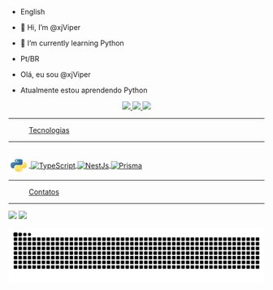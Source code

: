 - English
- 👋 Hi, I’m @xjViper
- 🌱 I’m currently learning Python

- Pt/BR
- Olá, eu sou @xjViper
- Atualmente estou aprendendo Python

<div style="display: inline_block" align="center">
  <a href="https://github.com/xjViper">
  <img height="140em" src="https://github-readme-stats.vercel.app/api?username=xjViper&theme=tokyonight&show_icons=true&hide_border=false&count_private=true"/>
  <img height="140em" src="https://github-readme-streak-stats.herokuapp.com/?user=xjViper&theme=tokyonight&hide_border=false"/>
  <img height="140em" src="https://github-readme-stats.vercel.app/api/top-langs/?username=xjViper&theme=tokyonight&show_icons=true&hide_border=false&layout=compact"/>
</div>
    
---

<dl>
  <dd>Tecnologias</dd>
</dl>

  ---
  
<div style="display: inline_block"><br>
  <img align="center" alt="Python" height="30" width="40" src="https://raw.githubusercontent.com/devicons/devicon/master/icons/python/python-original.svg">
  <img align="center" alt="TypeScript" height="30" width="40" src="https://skills.thijs.gg/icons?i=ts&theme=dark">
  <img align="center" alt="NestJs" height="30" width="40" src="https://skills.thijs.gg/icons?i=nestjs&theme=dark">
  <img align="center" alt="Prisma" height="30" width="40" src="https://skills.thijs.gg/icons?i=prisma&theme=dark">
</div>

  ---
  
  <dl>
    <dd>Contatos</dd>
  </dl>
  
  ---
  
 <div> 
  <a href = "mailto:jvperfeito@gmail.com"><img src="https://img.shields.io/badge/Gmail-D14836?style=for-the-badge&logo=gmail&logoColor=white" target="_blank"></a>
  <a href="https://www.linkedin.com/in/joão-vitor-perfeito-rocha-65ab02182/" target="_blank"><img src="https://img.shields.io/badge/-LinkedIn-%230077B5?style=for-the-badge&logo=linkedin&logoColor=white" target="_blank"></a> 
        </div>

  ![Snake animation](https://github.com/xjViper/xjViper/blob/output/github-contribution-grid-snake.svg)
